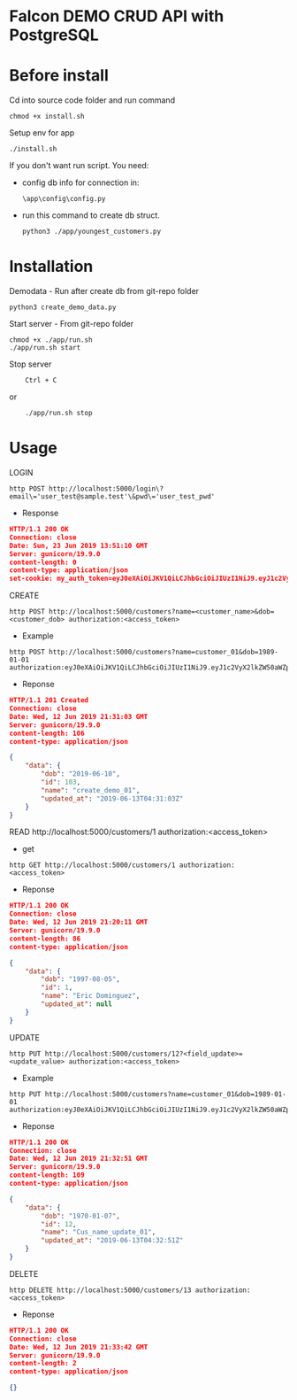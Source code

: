 # Falcon DEMO CRUD API with PostgreSQL

Before install
==============

Cd into source code folder and run command

```
chmod +x install.sh
```

Setup env for app

```
./install.sh
```

If you don't want run script. You need:

- config db info for connection in:
    ```shell
    \app\config\config.py
    ```

- run this command to create db struct.
    ```shell
    python3 ./app/youngest_customers.py
    ```

Installation
============

Demodata <optional> - Run after create db from git-repo folder
```
python3 create_demo_data.py
```

Start server - From git-repo folder

```
chmod +x ./app/run.sh
./app/run.sh start
```

Stop server

```shell
    Ctrl + C
```

or 

```shell
    ./app/run.sh stop
```

Usage
=====

LOGIN
```shell
http POST http://localhost:5000/login\?email\='user_test@sample.test'\&pwd\='user_test_pwd'
```

- Response
```json
HTTP/1.1 200 OK
Connection: close
Date: Sun, 23 Jun 2019 13:51:10 GMT
Server: gunicorn/19.9.0
content-length: 0
content-type: application/json
set-cookie: my_auth_token=eyJ0eXAiOiJKV1QiLCJhbGciOiJIUzI1NiJ9.eyJ1c2VyX2lkZW50aWZpZXIiOiJ1c2VyX3Rlc3RAc2FtcGxlLnRlc3QiLCJleHAiOjE1NjEzMDE0NzB9.WAPPGG5OlfhIot_QfeMOKibpFRusWvIEiNM6ZzXuvSw; HttpOnly; Max-Age=86400; Path=/customers; Secure
```




CREATE
```shell
http POST http://localhost:5000/customers?name=<customer_name>&dob=<customer_dob> authorization:<access_token>
```

- Example
```shell
http POST http://localhost:5000/customers?name=customer_01&dob=1989-01-01 authorization:eyJ0eXAiOiJKV1QiLCJhbGciOiJIUzI1NiJ9.eyJ1c2VyX2lkZW50aWZpZXIiOiJ1c2VyX3Rlc3RAc2FtcGxlLnRlc3QiLCJleHAiOjE1NjEzMDE0NzB9.WAPPGG5OlfhIot_QfeMOKibpFRusWvIEiNM6ZzXuvSw
```

- Reponse
```json
HTTP/1.1 201 Created
Connection: close
Date: Wed, 12 Jun 2019 21:31:03 GMT
Server: gunicorn/19.9.0
content-length: 106
content-type: application/json

{
    "data": {
        "dob": "2019-06-10",
        "id": 103,
        "name": "create_demo_01",
        "updated_at": "2019-06-13T04:31:03Z"
    }
}
```




READ
http://localhost:5000/customers/1 authorization:<access_token>

- get
```shell
http GET http://localhost:5000/customers/1 authorization:<access_token>
```

- Reponse
```json
HTTP/1.1 200 OK
Connection: close
Date: Wed, 12 Jun 2019 21:20:11 GMT
Server: gunicorn/19.9.0
content-length: 86
content-type: application/json

{
    "data": {
        "dob": "1997-08-05",
        "id": 1,
        "name": "Eric Dominguez",
        "updated_at": null
    }
}

```



UPDATE
```shell
http PUT http://localhost:5000/customers/12?<field_update>=<update_value> authorization:<access_token>
```
- Example
```shell
http PUT http://localhost:5000/customers?name=customer_01&dob=1989-01-01  authorization:eyJ0eXAiOiJKV1QiLCJhbGciOiJIUzI1NiJ9.eyJ1c2VyX2lkZW50aWZpZXIiOiJ1c2VyX3Rlc3RAc2FtcGxlLnRlc3QiLCJleHAiOjE1NjEzMDE0NzB9.WAPPGG5OlfhIot_QfeMOKibpFRusWvIEiNM6ZzXuvSw
```

- Reponse
```json
HTTP/1.1 200 OK
Connection: close
Date: Wed, 12 Jun 2019 21:32:51 GMT
Server: gunicorn/19.9.0
content-length: 109
content-type: application/json

{
    "data": {
        "dob": "1970-01-07",
        "id": 12,
        "name": "Cus_name_update_01",
        "updated_at": "2019-06-13T04:32:51Z"
    }
}
```



DELETE
```shell
http DELETE http://localhost:5000/customers/13 authorization:<access_token>
```

- Reponse
```json
HTTP/1.1 200 OK
Connection: close
Date: Wed, 12 Jun 2019 21:33:42 GMT
Server: gunicorn/19.9.0
content-length: 2
content-type: application/json

{}
```
